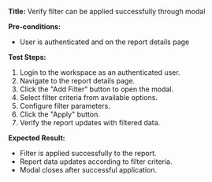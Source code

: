 **Title:** Verify filter can be applied successfully through modal

**Pre-conditions:**
* User is authenticated and on the report details page

**Test Steps:**
1. Login to the workspace as an authenticated user.
2. Navigate to the report details page.
3. Click the "Add Filter" button to open the modal.
4. Select filter criteria from available options.
5. Configure filter parameters.
6. Click the "Apply" button.
7. Verify the report updates with filtered data.

**Expected Result:**
* Filter is applied successfully to the report.
* Report data updates according to filter criteria.
* Modal closes after successful application.